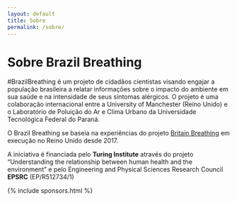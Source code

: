 ```yaml
---
layout: default
title: Sobre
permalink: /sobre/
---
```


# Sobre Brazil Breathing

<!-- \#BrazilBreathing is a citizen science project aimed at engaging the Brazilian public to record information about the impact of
the environment on their health and allergy symptom severity. The project is an international collaboration between the University of Manchester in
the United Kingdom and the Laboratory for Urban Air Pollution and Climate at the Federal University of Technology in Brazil.

Brazil Breathing builds on the data and expertise of the Britain Breathing project [britainbreathing.org](http://britainbreathing.org)

Funding for the project was provided by the **Turing Institute**: Understanding the relationship between human health and the environment and the between human health and the environment, and the **EPSRC** (EP/R512734/1). -->

\#BrazilBreathing é um projeto de cidadãos cientistas visando engajar a população brasileira a relatar informações sobre o impacto do ambiente em sua saúde e na intensidade de seus sintomas alérgicos. 
O projeto é uma colaboração internacional entre a University of Manchester (Reino Unido) e o Laboratório de Poluição do Ar e Clima Urbano da Universidade Tecnológica Federal do Paraná.

O Brazil Breathing se baseia na experiências do projeto [Britain Breathing](http://britainbreathing.org) em execução no Reino Unido desde 2017.

A iniciativa é financiada pelo **Turing Institute** através do projeto “Understanding the relationship between human health and the environment” e pelo Engineering and Physical Sciences Research Council 
**EPSRC** (EP/R512734/1)

{% include sponsors.html %}